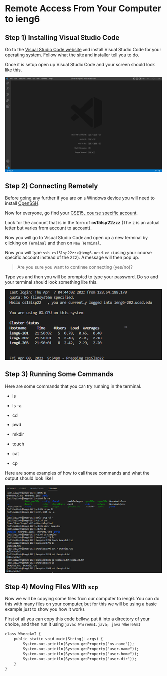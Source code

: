 # Remote Access From Your Computer to ieng6

## **Step 1) Installing Visual Studio Code**


Go to the [Visual Studio Code website](https://code.visualstudio.com/) and install Visual Studio Code for your operating system. Follow what the site and installer tell you to do. 

Once it is setup open up Visual Studio Code and your screen should look like this. 

![Pic1](LabReport1Pic1.PNG)

## **Step 2) Connecting Remotely**


Before going any further if you are on a Windows device you will need to install [OpenSSH](https://docs.microsoft.com/en-us/windows-server/administration/openssh/openssh_install_firstuse).

Now for everyone, go find your [CSE15L course specific account](https://sdacs.ucsd.edu/~icc/index.php).

Look for the account that is in the form of **cs15lsp22zzz** (The z is an actual letter but varies from account to account).

Now you will go to Visual Studio Code and open up a new terminal by clicking on ```Terminal``` and then on ```New Terminal```.

Now you will type ```ssh cs15lsp22zzz@ieng6.ucsd.edu``` (using your course specific account instead of the zzz). A message will then pop up.

> Are you sure you want to continue connecting (yes/no)? 

Type yes and then you will be prompted to type your password. Do so and your terminal should look something like this. 

![Pic2](LabReport1Pic2.png)

## **Step 3) Running Some Commands**

Here are some commands that you can try running in the terminal. 

- ls

- ls -a

- cd

- pwd

- mkdir

- touch

- cat 

- cp

Here are some examples of how to call these commands and what the output should look like!

![Pic3](LabReport1Pic3.PNG)
## **Step 4) Moving Files With `scp`**
Now we will be copying some files from our computer to ieng6. You can do this with many files on your computer, but for this we will be using a basic example just to show you how it works. 

First of all you can copy this code bellow, put it into a directory of your choice, and then run it using `javac WhereAmI.java; java WhereAmI`
```
class WhereAmI {
    public static void main(String[] args) {
        System.out.println(System.getProperty("os.name"));
        System.out.println(System.getProperty("user.name"));
        System.out.println(System.getProperty("user.home"));
        System.out.println(System.getProperty("user.dir"));
    }
}
```
